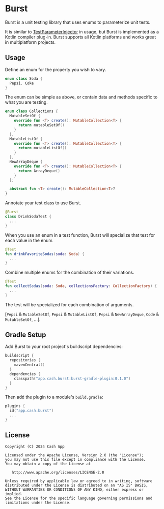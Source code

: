 Burst
=====

Burst is a unit testing library that uses enums to parameterize unit tests.

It is similar to [TestParameterInjector] in usage, but Burst is implemented as a Kotlin compiler
plug-in. Burst supports all Kotlin platforms and works great in multiplatform projects.


Usage
-----

Define an enum for the property you wish to vary.

```kotlin
enum class Soda {
  Pepsi, Coke
}
```

The enum can be simple as above, or contain data and methods specific to what you are testing.

```kotlin
enum class Collections {
  MutableSetOf {
    override fun <T> create(): MutableCollection<T> {
      return mutableSetOf()
    }
  },
  MutableListOf {
    override fun <T> create(): MutableCollection<T> {
      return mutableListOf()
    }
  },
  NewArrayDeque {
    override fun <T> create(): MutableCollection<T> {
      return ArrayDeque()
    }
  };

  abstract fun <T> create(): MutableCollection<T>?
}
```

Annotate your test class to use Burst.
```kotlin
@Burst
class DrinkSodaTest {
  ...
}
```

When you use an enum in a test function, Burst will specialize that test for each value in the enum.

```kotlin
@Test
fun drinkFavoriteSodas(soda: Soda) {
  ...
}
```

Combine multiple enums for the combination of their variations.

```kotlin
@Test
fun collectSodas(soda: Soda, collectionsFactory: CollectionFactory) {
  ...
}
```

The test will be specialized for each combination of arguments.

[`Pepsi` & `MutableSetOf`, `Pepsi` & `MutableListOf`, `Pepsi` & `NewArrayDeque`, `Code` & `MutableSetOf`, ...].

Gradle Setup
------------

Add Burst to your root project's buildscript dependencies:

```kotlin
buildscript {
  repositories {
    mavenCentral()
  }
  dependencies {
    classpath("app.cash.burst:burst-gradle-plugin:0.1.0")
  }
}
```

Then add the plugin to a module's `build.gradle`:

```kotlin
plugins {
  id("app.cash.burst")
  ...
}
```


License
-------

    Copyright (C) 2024 Cash App

    Licensed under the Apache License, Version 2.0 (the "License");
    you may not use this file except in compliance with the License.
    You may obtain a copy of the License at

       http://www.apache.org/licenses/LICENSE-2.0

    Unless required by applicable law or agreed to in writing, software
    distributed under the License is distributed on an "AS IS" BASIS,
    WITHOUT WARRANTIES OR CONDITIONS OF ANY KIND, either express or implied.
    See the License for the specific language governing permissions and
    limitations under the License.

[TestParameterInjector]: https://github.com/google/TestParameterInjector
